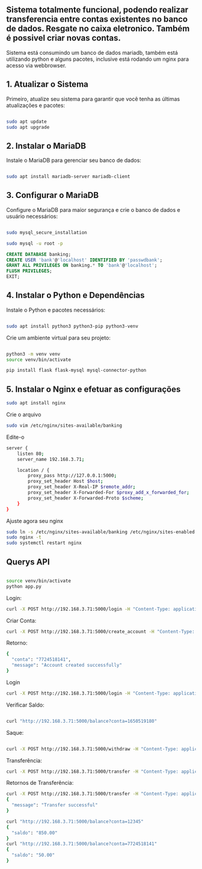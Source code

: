 ## Sistema totalmente funcional, podendo realizar transferencia entre contas existentes no banco de dados. Resgate no caixa eletronico. Também é possivel criar novas contas.
Sistema está consumindo um banco de dados mariadb, também está utilizando python e alguns pacotes, inclusive está rodando um nginx para acesso via webbrowser.

## 1. Atualizar o Sistema

Primeiro, atualize seu sistema para garantir que você tenha as últimas atualizações e pacotes:

```bash

sudo apt update
sudo apt upgrade
```

## 2. Instalar o MariaDB

Instale o MariaDB para gerenciar seu banco de dados:

```bash

sudo apt install mariadb-server mariadb-client
```

## 3. Configurar o MariaDB

Configure o MariaDB para maior segurança e crie o banco de dados e usuário necessários:

```bash

sudo mysql_secure_installation

sudo mysql -u root -p
```

```sql
CREATE DATABASE banking;
CREATE USER 'bank'@'localhost' IDENTIFIED BY 'passwdbank';
GRANT ALL PRIVILEGES ON banking.* TO 'bank'@'localhost';
FLUSH PRIVILEGES;
EXIT;
```

## 4. Instalar o Python e Dependências

Instale o Python e pacotes necessários:

```bash

sudo apt install python3 python3-pip python3-venv
```

Crie um ambiente virtual para seu projeto:

``` bash

python3 -m venv venv
source venv/bin/activate
```

```bash
pip install flask flask-mysql mysql-connector-python
```

## 5. Instalar o Nginx e efetuar as configurações

```bash
sudo apt install nginx
```

Crie o arquivo 

```bash
sudo vim /etc/nginx/sites-available/banking
```

Edite-o 

```bash
server {
    listen 80;
    server_name 192.168.3.71;

    location / {
        proxy_pass http://127.0.0.1:5000;
        proxy_set_header Host $host;
        proxy_set_header X-Real-IP $remote_addr;
        proxy_set_header X-Forwarded-For $proxy_add_x_forwarded_for;
        proxy_set_header X-Forwarded-Proto $scheme;
    }
}
```
Ajuste agora seu nginx 

```bash
sudo ln -s /etc/nginx/sites-available/banking /etc/nginx/sites-enabled
sudo nginx -t
sudo systemctl restart nginx
```


## Querys API 

```bash

source venv/bin/activate
python app.py

```

Login:

```bash
curl -X POST http://192.168.3.71:5000/login -H "Content-Type: application/json" -d '{"conta": "12345", "senha": "senha123"}'
```

Criar Conta:

```bash
curl -X POST http://192.168.3.71:5000/create_account -H "Content-Type: application/json" -d '{"cpf": "98765432100", "nome": "Maria", "sobrenome": "Silva", "email": "maria.silva@example.com", "telefone": "888888888", "senha": "maria123"}'
```

Retorno:
```bash
{
  "conta": "7724518141",
  "message": "Account created successfully"
}
```

Login

```bash
curl -X POST http://192.168.3.71:5000/login -H "Content-Type: application/json" -d '{"conta": "7724518141", "senha": "maria123"}'
```

Verificar Saldo:

```bash

curl "http://192.168.3.71:5000/balance?conta=1650519180"
```

Saque:

```bash

curl -X POST http://192.168.3.71:5000/withdraw -H "Content-Type: application/json" -d '{"conta": "12345", "valor": 100.00}'
```

Transferência:

```bash
curl -X POST http://192.168.3.71:5000/transfer -H "Content-Type: application/json" -d '{"conta_origem": "12345", "conta_destino": "7724518141", "valor": 50.00}'
```

Retornos de Transferência:

```bash
curl -X POST http://192.168.3.71:5000/transfer -H "Content-Type: application/json" -d '{"conta_origem": "12345", "conta_destino": "7724518141", "valor": 50.00}'
{
  "message": "Transfer successful"
}
```

```bash
curl "http://192.168.3.71:5000/balance?conta=12345"
{
  "saldo": "850.00"
}
curl "http://192.168.3.71:5000/balance?conta=7724518141"
{
  "saldo": "50.00"
}
```
